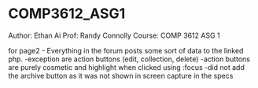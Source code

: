# COMP3612_ASG1

Author: Ethan Ai
Prof: Randy Connolly
Course: COMP 3612
ASG 1

for page2 - 
Everything in the forum posts some sort of data to the linked php. 
        -exception are action buttons (edit, collection, delete)
        -action buttons are purely cosmetic and highlight when clicked using :focus
        -did not add the archive button as it was not shown in screen capture in the specs
